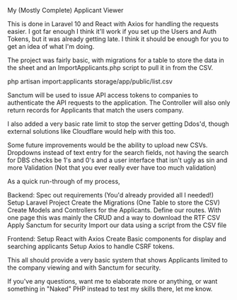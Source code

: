 My (Mostly Complete) Applicant Viewer

This is done in Laravel 10 and React with Axios for handling the requests easier. I got far enough I think it'll work if you set up the Users and Auth Tokens, but it was already getting late. I think it should be enough for you to get an idea of what I'm doing. 

The project was fairly basic, with migrations for a table to store the data in the sheet and an ImportApplicants.php script to pull it in from the CSV.

php artisan import:applicants storage/app/public/list.csv

Sanctum will be used to issue API access tokens to companies to authenticate the API requests to the application. The Controller will also only return records for Applicants that match the users company.  

I also added a very basic rate limit to stop the server getting Ddos'd, though external solutions like Cloudflare would help with this too.


Some future improvements would be the ability to upload new CSVs. Dropdowns instead of text entry for the search fields, not having the search for DBS checks be 1's and 0's and a user interface that isn't ugly as sin and more Validation (Not that you ever really ever have too much validation)


As a quick run-through of my process,

Backend:
Spec out requirements (You'd already provided all I needed!)
Setup Laravel Project
Create the Migrations (One Table to store the CSV)
Create Models and Controllers for the Applicants.
Define our routes. With one page this was mainly the CRUD and a way to download the RTF CSV
Apply Sanctum for security
Import our data using a script from the CSV file


Frontend:
Setup React with Axios
Create Basic components for display and searching applicants
Setup Axios to handle CSRF tokens. 



This all should provide a very basic system that shows Applicants limited to the company viewing and with Sanctum for security.  

If you've any questions, want me to elaborate more or anything, or want something in "Naked" PHP instead to test my skills there, let me know. 
